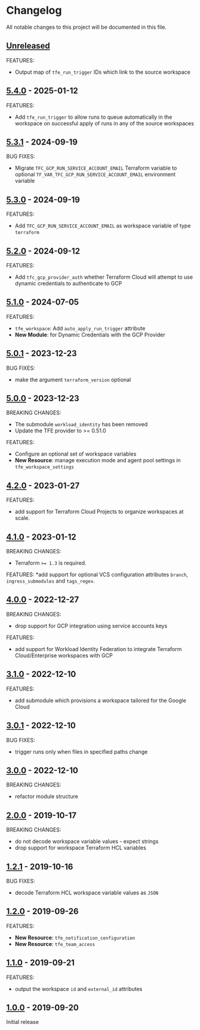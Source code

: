 # Changelog

All notable changes to this project will be documented in this file.

## [Unreleased]

FEATURES:
* Output map of `tfe_run_trigger` IDs which link to the source workspace

## [5.4.0] - 2025-01-12

FEATURES:
* Add `tfe_run_trigger` to allow runs to queue automatically in the workspace on successful apply of runs in any of the source workspaces

## [5.3.1] - 2024-09-19

BUG FIXES:
* Migrate `TFC_GCP_RUN_SERVICE_ACCOUNT_EMAIL` Terraform variable to
  optional `TF_VAR_TFC_GCP_RUN_SERVICE_ACCOUNT_EMAIL` environment variable

## [5.3.0] - 2024-09-19

FEATURES:
* Add `TFC_GCP_RUN_SERVICE_ACCOUNT_EMAIL` as workspace variable of type `terraform`

## [5.2.0] - 2024-09-12

FEATURES:
* Add `tfc_gcp_provider_auth` whether Terraform Cloud will attempt to use dynamic credentials to authenticate to GCP

## [5.1.0] - 2024-07-05

FEATURES:
* `tfe_workspace`: Add `auto_apply_run_trigger` attribute
* **New Module**: for Dynamic Credentials with the GCP Provider

## [5.0.1] - 2023-12-23

BUG FIXES:
* make the argument `terraform_version` optional

## [5.0.0] - 2023-12-23

BREAKING CHANGES:
* The submodule `workload_identity` has been removed
* Update the TFE provider to >= 0.51.0

FEATURES:
* Configure an optional set of workspace variables
* **New Resource**: manage execution mode and agent pool settings in `tfe_workspace_settings`

## [4.2.0] - 2023-01-27

FEATURES:
* add support for Terraform Cloud Projects to organize workspaces at scale.

## [4.1.0] - 2023-01-12

BREAKING CHANGES:
* Terraform `>= 1.3` is required.

FEATURES:
*add support for optional VCS configuration attributes `branch`, `ingress_submodules` and `tags_regex`.

## [4.0.0] - 2022-12-27

BREAKING CHANGES:
* drop support for GCP integration using service accounts keys

FEATURES:
* add support for Workload Identity Federation to integrate Terraform Cloud/Enterprise workspaces with GCP

## [3.1.0] - 2022-12-10

FEATURES:
* add submodule which provisions a workspace tailored for the Google Cloud

## [3.0.1] - 2022-12-10

BUG FIXES:
* trigger runs only when files in specified paths change

## [3.0.0] - 2022-12-10

BREAKING CHANGES:
* refactor module structure

## [2.0.0] - 2019-10-17

BREAKING CHANGES:
* do not decode workspace variable values - expect strings
* drop support for workspace Terraform HCL variables

## [1.2.1] - 2019-10-16

BUG FIXES:
* decode Terraform HCL workspace variable values as `JSON`

## [1.2.0] - 2019-09-26

FEATURES:
* **New Resource**: `tfe_notification_configuration`
* **New Resource**: `tfe_team_access`

## [1.1.0] - 2019-09-21

FEATURES:
* output the workspace `id` and `external_id` attributes

## [1.0.0] - 2019-09-20

Initial release

[Unreleased]: https://github.com/nephosolutions/terraform-tfe-workspace/compare/v5.4.0...HEAD
[5.4.0]: https://github.com/nephosolutions/terraform-tfe-workspace/releases/tag/v5.4.0
[5.3.1]: https://github.com/nephosolutions/terraform-tfe-workspace/releases/tag/v5.3.1
[5.3.0]: https://github.com/nephosolutions/terraform-tfe-workspace/releases/tag/v5.3.0
[5.2.0]: https://github.com/nephosolutions/terraform-tfe-workspace/releases/tag/v5.2.0
[5.1.0]: https://github.com/nephosolutions/terraform-tfe-workspace/releases/tag/v5.1.0
[5.0.1]: https://github.com/nephosolutions/terraform-tfe-workspace/releases/tag/v5.0.1
[5.0.0]: https://github.com/nephosolutions/terraform-tfe-workspace/releases/tag/v5.0.0
[4.2.0]: https://github.com/nephosolutions/terraform-tfe-workspace/releases/tag/v4.2.0
[4.1.0]: https://github.com/nephosolutions/terraform-tfe-workspace/releases/tag/v4.1.0
[4.0.0]: https://github.com/nephosolutions/terraform-tfe-workspace/releases/tag/v4.0.0
[3.1.0]: https://github.com/nephosolutions/terraform-tfe-workspace/releases/tag/v3.1.0
[3.0.1]: https://github.com/nephosolutions/terraform-tfe-workspace/releases/tag/v3.0.1
[3.0.0]: https://github.com/nephosolutions/terraform-tfe-workspace/releases/tag/v3.0.0
[2.0.0]: https://github.com/nephosolutions/terraform-tfe-workspace/releases/tag/v2.0.0
[1.2.1]: https://github.com/nephosolutions/terraform-tfe-workspace/releases/tag/v1.2.1
[1.2.0]: https://github.com/nephosolutions/terraform-tfe-workspace/releases/tag/v1.2.0
[1.1.0]: https://github.com/nephosolutions/terraform-tfe-workspace/releases/tag/v1.1.0
[1.0.0]: https://github.com/nephosolutions/terraform-tfe-workspace/releases/tag/v1.0.0
